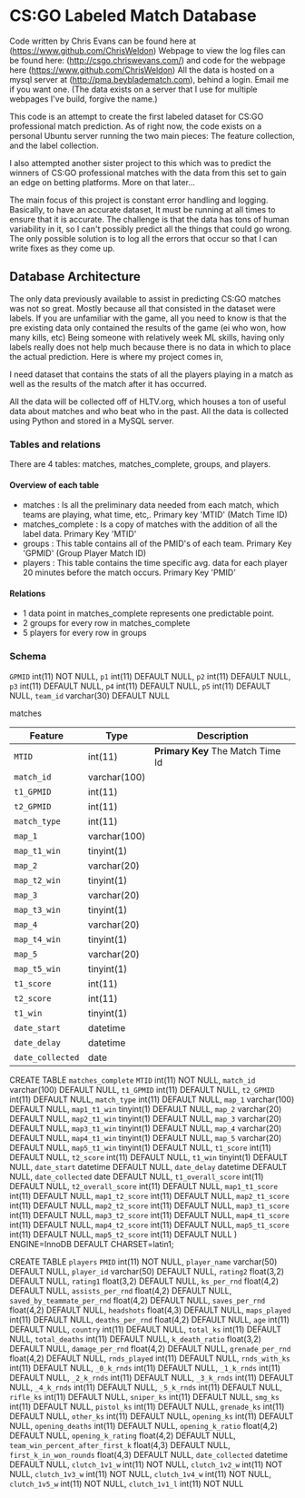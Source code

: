 # CS:GO Labeled Match Database

Code written by Chris Evans can be found here at (https://www.github.com/ChrisWeldon)
Webpage to view the log files can be found here: (http://csgo.chriswevans.com/) and code for the webpage here (https://www.github.com/ChrisWeldon)
All the data is hosted on a mysql server at (http://pma.beybladematch.com), behind a login. Email me if you want one. (The data exists on a server that I use for multiple webpages I've build, forgive the name.)

This code is an attempt to create the first labeled dataset for CS:GO professional match prediction.
As of right now, the code exists on a personal Ubuntu server running the two main pieces: The feature collection, and the label collection.

I also attempted another sister project to this which was to predict the winners of CS:GO professional matches with the data from this set to gain an edge on betting platforms. More on that later...

The main focus of this project is constant error handling and logging. Basically, to have an accurate dataset, It must be running at all times to ensure that it is accurate. The challenge is that the data has tons of human variability in it, so I can't possibly predict all the things that could go wrong. The only possible solution is to log all the errors that occur so that I can write fixes as they come up.

## Database Architecture

The only data previously available to assist in predicting CS:GO matches was not so great. Mostly because all that consisted in the dataset were labels.
If you are unfamiliar with the game, all you need to know is that the pre existing data only contained the results of the game (ei who won, how many kills, etc) Being someone with relatively week ML skills, having only labels really does not help much because there is no data in which to place the actual prediction. Here is where my project comes in,

I need dataset that contains the stats of all the players playing in a match as well as the results of the match after it has occurred.

All the data will be collected off of HLTV.org, which houses a ton of useful data about matches and who beat who in the past.
All the data is collected using Python and stored in a MySQL server.

### Tables and relations

There are 4 tables: matches, matches_complete, groups, and players.

#### Overview of each table
 - matches : Is all the preliminary data needed from each match, which teams are playing, what time, etc,. Primary key 'MTID' (Match Time ID)
 - matches_complete : Is a copy of matches with the addition of all the label data. Primary Key 'MTID'
 - groups : This table contains all of the PMID's of each team. Primary Key 'GPMID' (Group Player Match ID)
 - players : This table contains the time specific avg. data for each player 20 minutes before the match occurs. Primary Key 'PMID'

#### Relations
 - 1 data point in matches_complete represents one predictable point.
 - 2 groups for every row in matches_complete
 - 5 players for every row in groups

 ### Schema

`GPMID` int(11) NOT NULL,
`p1` int(11) DEFAULT NULL,
`p2` int(11) DEFAULT NULL,
`p3` int(11) DEFAULT NULL,
`p4` int(11) DEFAULT NULL,
`p5` int(11) DEFAULT NULL,
`team_id` varchar(30) DEFAULT NULL


matches

Feature | Type | Description
---|---|---
`MTID` | int(11) | **Primary Key** The Match Time Id
`match_id` | varchar(100) |
`t1_GPMID` | int(11) |
`t2_GPMID` | int(11) |
`match_type` | int(11) |
`map_1` | varchar(100) |
`map_t1_win` | tinyint(1) |
`map_2` | varchar(20) |
`map_t2_win` | tinyint(1) |
`map_3` | varchar(20) |
`map_t3_win` | tinyint(1) |
`map_4` | varchar(20) |
`map_t4_win` | tinyint(1) |
`map_5` | varchar(20) |
`map_t5_win` | tinyint(1) |
`t1_score` | int(11) |
`t2_score` | int(11) |
`t1_win` | tinyint(1) |
`date_start` | datetime |
`date_delay` | datetime |
`date_collected`| date |


CREATE TABLE `matches_complete`
`MTID` int(11) NOT NULL,
`match_id` varchar(100) DEFAULT NULL,
`t1_GPMID` int(11) DEFAULT NULL,
`t2_GPMID` int(11) DEFAULT NULL,
`match_type` int(11) DEFAULT NULL,
`map_1` varchar(100) DEFAULT NULL,
`map1_t1_win` tinyint(1) DEFAULT NULL,
`map_2` varchar(20) DEFAULT NULL,
`map2_t1_win` tinyint(1) DEFAULT NULL,
`map_3` varchar(20) DEFAULT NULL,
`map3_t1_win` tinyint(1) DEFAULT NULL,
`map_4` varchar(20) DEFAULT NULL,
`map4_t1_win` tinyint(1) DEFAULT NULL,
`map_5` varchar(20) DEFAULT NULL,
`map5_t1_win` tinyint(1) DEFAULT NULL,
`t1_score` int(11) DEFAULT NULL,
`t2_score` int(11) DEFAULT NULL,
`t1_win` tinyint(1) DEFAULT NULL,
`date_start` datetime DEFAULT NULL,
`date_delay` datetime DEFAULT NULL,
`date_collected` date DEFAULT NULL,
`t1_overall_score` int(11) DEFAULT NULL,
`t2_overall_score` int(11) DEFAULT NULL,
`map1_t1_score` int(11) DEFAULT NULL,
`map1_t2_score` int(11) DEFAULT NULL,
`map2_t1_score` int(11) DEFAULT NULL,
`map2_t2_score` int(11) DEFAULT NULL,
`map3_t1_score` int(11) DEFAULT NULL,
`map3_t2_score` int(11) DEFAULT NULL,
`map4_t1_score` int(11) DEFAULT NULL,
`map4_t2_score` int(11) DEFAULT NULL,
`map5_t1_score` int(11) DEFAULT NULL,
`map5_t2_score` int(11) DEFAULT NULL
) ENGINE=InnoDB DEFAULT CHARSET=latin1;


CREATE TABLE `players`
`PMID` int(11) NOT NULL,
`player_name` varchar(50) DEFAULT NULL,
`player_id` varchar(50) DEFAULT NULL,
`rating2` float(3,2) DEFAULT NULL,
`rating1` float(3,2) DEFAULT NULL,
`ks_per_rnd` float(4,2) DEFAULT NULL,
`assists_per_rnd` float(4,2) DEFAULT NULL,
`saved_by_teammate_per_rnd` float(4,2) DEFAULT NULL,
`saves_per_rnd` float(4,2) DEFAULT NULL,
`headshots` float(4,3) DEFAULT NULL,
`maps_played` int(11) DEFAULT NULL,
`deaths_per_rnd` float(4,2) DEFAULT NULL,
`age` int(11) DEFAULT NULL,
`country` int(11) DEFAULT NULL,
`total_ks` int(11) DEFAULT NULL,
`total_deaths` int(11) DEFAULT NULL,
`k_death_ratio` float(3,2) DEFAULT NULL,
`damage_per_rnd` float(4,2) DEFAULT NULL,
`grenade_per_rnd` float(4,2) DEFAULT NULL,
`rnds_played` int(11) DEFAULT NULL,
`rnds_with_ks` int(11) DEFAULT NULL,
`_0_k_rnds` int(11) DEFAULT NULL,
`_1_k_rnds` int(11) DEFAULT NULL,
`_2_k_rnds` int(11) DEFAULT NULL,
`_3_k_rnds` int(11) DEFAULT NULL,
`_4_k_rnds` int(11) DEFAULT NULL,
`_5_k_rnds` int(11) DEFAULT NULL,
`rifle_ks` int(11) DEFAULT NULL,
`sniper_ks` int(11) DEFAULT NULL,
`smg_ks` int(11) DEFAULT NULL,
`pistol_ks` int(11) DEFAULT NULL,
`grenade_ks` int(11) DEFAULT NULL,
`other_ks` int(11) DEFAULT NULL,
`opening_ks` int(11) DEFAULT NULL,
`opening_deaths` int(11) DEFAULT NULL,
`opening_k_ratio` float(4,2) DEFAULT NULL,
`opening_k_rating` float(4,2) DEFAULT NULL,
`team_win_percent_after_first_k` float(4,3) DEFAULT NULL,
`first_k_in_won_rounds` float(4,3) DEFAULT NULL,
`date_collected` datetime DEFAULT NULL,
`clutch_1v1_w` int(11) NOT NULL,
`clutch_1v2_w` int(11) NOT NULL,
`clutch_1v3_w` int(11) NOT NULL,
`clutch_1v4_w` int(11) NOT NULL,
`clutch_1v5_w` int(11) NOT NULL,
`clutch_1v1_l` int(11) NOT NULL
